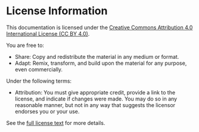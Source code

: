 # License Information

This documentation is licensed under the [Creative Commons Attribution 4.0 International License (CC BY 4.0)](https://creativecommons.org/licenses/by/4.0/).

You are free to:

- Share: Copy and redistribute the material in any medium or format.
- Adapt: Remix, transform, and build upon the material for any purpose, even commercially.

Under the following terms:

- Attribution: You must give appropriate credit, provide a link to the license, and indicate if changes were made. You may do so in any reasonable manner, but not in any way that suggests the licensor endorses you or your use.

See the [full license text](https://creativecommons.org/licenses/by/4.0/legalcode) for more details.
